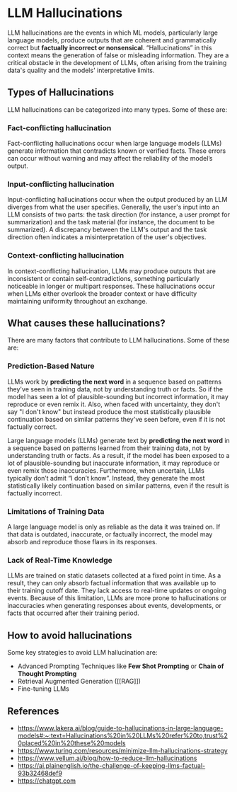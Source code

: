 # LLM Hallucinations

LLM hallucinations are the events in which ML models, particularly large language models, produce outputs that are coherent and grammatically correct but **factually incorrect or nonsensical**. “Hallucinations” in this context means the generation of false or misleading information. They are a critical obstacle in the development of LLMs, often arising from the training data's quality and the models' interpretative limits.

## Types of Hallucinations

LLM hallucinations can be categorized into many types. Some of these are:
### Fact-conflicting hallucination

Fact-conflicting hallucinations occur when large language models (LLMs) generate information that contradicts known or verified facts. These errors can occur without warning and may affect the reliability of the model’s output.
### Input-conflicting hallucination

Input-conflicting hallucinations occur when the output produced by an LLM diverges from what the user specifies. Generally, the user's input into an LLM consists of two parts: the task direction (for instance, a user prompt for summarization) and the task material (for instance, the document to be summarized). A discrepancy between the LLM's output and the task direction often indicates a misinterpretation of the user's objectives.

### Context-conflicting hallucination

In context-conflicting hallucination, LLMs may produce outputs that are inconsistent or contain self-contradictions, something particularly noticeable in longer or multipart responses. These hallucinations occur when LLMs either overlook the broader context or have difficulty maintaining uniformity throughout an exchange.

## What causes these hallucinations?

There are many factors that contribute to LLM hallucinations. Some of these are:
### Prediction-Based Nature

LLMs work by **predicting the next word** in a sequence based on patterns they've seen in training data, not by understanding truth or facts. So if the model has seen a lot of plausible-sounding but incorrect information, it may reproduce or even remix it. Also, when faced with uncertainty, they don't say "I don't know" but instead produce the most statistically plausible continuation based on similar patterns they've seen before, even if it is not factually correct.

Large language models (LLMs) generate text by **predicting the next word** in a sequence based on patterns learned from their training data, not by understanding truth or facts. As a result, if the model has been exposed to a lot of plausible-sounding but inaccurate information, it may reproduce or even remix those inaccuracies. Furthermore, when uncertain, LLMs typically don’t admit “I don’t know”. Instead, they generate the most statistically likely continuation based on similar patterns, even if the result is factually incorrect.

### Limitations of Training Data

A large language model is only as reliable as the data it was trained on. If that data is outdated, inaccurate, or factually incorrect, the model may absorb and reproduce those flaws in its responses.

### Lack of Real-Time Knowledge

LLMs are trained on static datasets collected at a fixed point in time. As a result, they can only absorb factual information that was available up to their training cutoff date. They lack access to real-time updates or ongoing events. Because of this limitation, LLMs are more prone to hallucinations or inaccuracies when generating responses about events, developments, or facts that occurred after their training period.

## How to avoid hallucinations

Some key strategies to avoid LLM hallucination are:

- Advanced Prompting Techniques like **Few Shot Prompting** or **Chain of Thought Prompting**
- Retrieval Augmented Generation ([[RAG]])
- Fine-tuning LLMs

## References

- https://www.lakera.ai/blog/guide-to-hallucinations-in-large-language-models#:~:text=Hallucinations%20in%20LLMs%20refer%20to,trust%20placed%20in%20these%20models
- https://www.turing.com/resources/minimize-llm-hallucinations-strategy
- https://www.vellum.ai/blog/how-to-reduce-llm-hallucinations
- https://ai.plainenglish.io/the-challenge-of-keeping-llms-factual-93b32468def9
- https://chatgpt.com